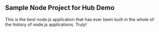 ## Sample Node Project for Hub Demo

This is the best node.js application that has ever been built in the whole of the history of node.js applications. Truly!
